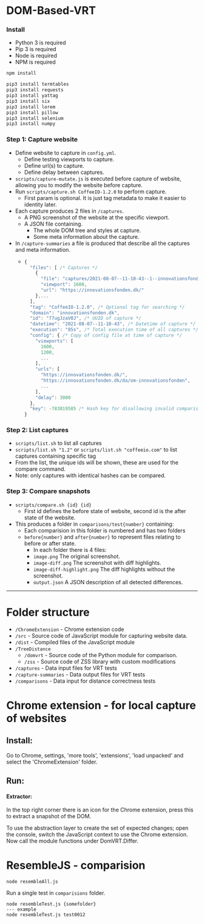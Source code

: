 # DOM-Based-VRT

### Install

- Python 3 is required
- Pip 3 is required
- Node is required
- NPM is required

```bash
npm install

pip3 install termtables
pip3 install requests
pip3 install yattag
pip3 install six
pip3 install lorem
pip3 install pillow
pip3 install selenium
pip3 install numpy
```

### Step 1: Capture website
- Define website to capture in `config.yml`.
  - Define testing viewports to capture.
  - Define url(s) to capture.
  - Define delay between captures.
- `scripts/capture-mutate.js` is executed before capture of website, allowing you to modify the website before capture.
- Run `scripts/capture.sh CoffeeIO-1.2.0` to perform capture.
  - First param is optional. It is just tag metadata to make it easier to identity later.
- Each capture produces 2 files in `/captures`.
  - A PNG screenshot of the website at the specific viewport.
  - A JSON file containing.
    - The whole DOM tree and styles at capture.
    - Some meta information about the capture.
- In `/capture-summaries` a file is produced that describe all the captures and meta information.
  - ```javascript
    {
      "files": [ /* Captures */
        {
          "file": "captures/2021-08-07--11-10-43--1--innovationsfonden.dk--1600",
          "viewport": 1600,
          "url": "https://innovationsfonden.dk/"
        },...
      ],
      "tag": "CoffeeIO-1.2.0", /* Optional tag for searching */
      "domain": "innovationsfonden.dk",
      "id": "77ugJzaV0J", /* UUID of capture */
      "datetime": "2021-08-07--11-10-43", /* Datetime of capture */
      "execution": "85s", /* Total execution time of all captures */
      "config": { /* Copy of config file at time of capture */
        "viewports": [
          1600,
          1200,
          ...
        ],
        "urls": [
          "https://innovationsfonden.dk/",
          "https://innovationsfonden.dk/da/om-innovationsfonden",
          ...
        ],
        "delay": 3000
      },
      "key": -783019585 /* Hash key for disallowing invalid comparisons in compare.sh */
    }
    ```

### Step 2: List captures
- `scripts/list.sh` to list all captures
- `scripts/list.sh "1.2"` or `scripts/list.sh "coffeeio.com"` to list captures containing specific tag
- From the list, the unique ids will be shown, these are used for the compare command.
- Note: only captures with identical hashes can be compared.


### Step 3: Compare snapshots
- `scripts/compare.sh {id} {id}`
  - First id defines the before state of website, second id is the after state of the website.
- This produces a folder in `comparisons/test{number}` containing:
  - Each comparision in this folder is numbered and has two folders
  - `before{number}` and `after{number}` to represent files relating to before or after state.
    - In each folder there is 4 files:
    -  `image.png` The original screenshot.
    -  `image-diff.png` The screenshot with diff highlights.
    -  `image-diff-highlight.png` The diff highlights without the screenshot.
    -  `output.json` A JSON description of all detected differences.

---

# Folder structure

- `/ChromeExtension` - Chrome extension code
- `/src` - Source code of JavaScript module for capturing website data.
- `/dist` - Compiled files of the JavaScript module
- `/TreeDistance`
  - `/domvrt` - Source code of the Python module for comparison.
  - `/zss` - Source code of ZSS library with custom modifications
- `/captures` - Data input files for VRT tests
- `/capture-summaries` - Data output files for VRT tests
- `/comparisons` - Data input for distance correctness tests

# Chrome extension - for local capture of websites

## Install:
Go to Chrome, settings, 'more tools', 'extensions', 'load unpacked' and select the 'ChromeExtension' folder.

## Run:

#### Extractor:

In the top right corner there is an icon for the Chrome extension, press this to extract a snapshot of the DOM.

To use the abstraction layer to create the set of expected changes; open the console, switch the JavaScript context to use the Chrome extension.
Now call the module functions under DomVRT.Differ.

# ResembleJS - comparision

```
node resembleAll.js
```

Run a single test in `comparisions` folder.
```
node resembleTest.js {somefolder}
--- example
node resembleTest.js test0012
```




